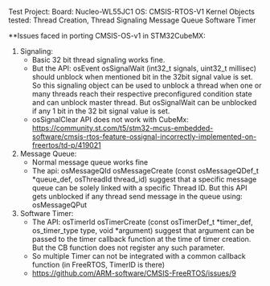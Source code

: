 Test Project: 
Board: Nucleo-WL55JC1
OS: CMSIS-RTOS-V1
Kernel Objects tested: 
Thread Creation, 
Thread Signaling 
Message Queue
Software Timer

**Issues faced in porting CMSIS-OS-v1 in STM32CubeMX: 
1. Signaling: 
    * Basic 32 bit thread signaling works fine.
    * But the API: osEvent osSignalWait (int32_t signals, uint32_t millisec) should unblock when mentioned bit in the 32bit signal value is set. 
    So this signaling object can be used to unblock a thread when one or many threads reach their respective preconfigured condition state and can unblock master thread. 
    But osSignalWait can be unblocked if any 1 bit in the 32 bit signal value is set.
    * osSignalClear API does not work with CubeMx: https://community.st.com/t5/stm32-mcus-embedded-software/cmsis-rtos-feature-ossignal-incorrectly-implemented-on-freertos/td-p/419021
2. Message Queue: 
    * Normal message queue works fine
    * The api: osMessageQId osMessageCreate (const osMessageQDef_t *queue_def, osThreadId thread_id) suggest that a specific message queue can be solely linked with a specific Thread ID. But this API gets unblocked if any thread send message in the queue using: osMessageQPut
3. Software Timer: 
    * The API: osTimerId osTimerCreate (const osTimerDef_t *timer_def, os_timer_type type, void *argument) suggest that argument can be passed to the timer callback function at the time of timer creation. But the CB function does not register any such parameter.
    * So multiple Timer can not be integrated with a common callback function (in FreeRTOS, TimerID is there)
    * https://github.com/ARM-software/CMSIS-FreeRTOS/issues/9
